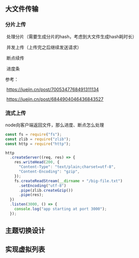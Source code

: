 ## 大文件传输

### 分片上传

​	处理分片（需要生成分片的hash，考虑到大文件生成hash耗时长）

​	并发上传（上传完之后继续发送请求）	

​	断点续传

​	进度条

参考：

​	https://juejin.cn/post/7005347768491311134

​	https://juejin.cn/post/6844904046436843527

### 流式上传

node向客户端返回文件，那么进度、断点怎么处理

```js
const fs = require("fs");
const zlib = require("zlib");
const http = require("http");

http
  .createServer((req, res) => {
    res.writeHead(200, {
      "Content-Type": "text/plain;charset=utf-8",
      "Content-Encoding": "gzip",
    });
    fs.createReadStream(__dirname + "/big-file.txt")
      .setEncoding("utf-8")
      .pipe(zlib.createGzip())
      .pipe(res);
  })
  .listen(3000, () => {
    console.log("app starting at port 3000");
  });
```

## 主题切换设计



## 实现虚拟列表

​	